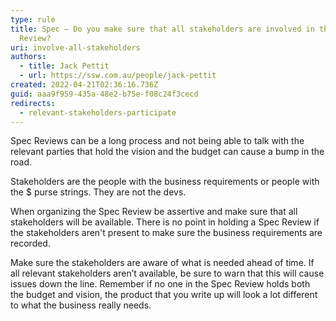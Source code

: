 ```yaml
---
type: rule
title: Spec – Do you make sure that all stakeholders are involved in the Spec
  Review?
uri: involve-all-stakeholders
authors:
  - title: Jack Pettit
  - url: https://ssw.com.au/people/jack-pettit
created: 2022-04-21T02:36:16.736Z
guid: aaa9f959-435a-48e2-b75e-f08c24f3cecd
redirects:
  - relevant-stakeholders-participate
---
```

Spec Reviews can be a long process and not being able to talk with the relevant parties that hold the vision and the budget can cause a bump in the road.        

Stakeholders are the people with the business requirements or people with the $ purse strings. They are not the devs.

<!--endintro-->

When organizing the Spec Review be assertive and make sure that all stakeholders will be available. There is no point in holding a Spec Review if the stakeholders aren't present to make sure the business requirements are recorded. 

Make sure the stakeholders are aware of what is needed ahead of time. If all relevant stakeholders aren’t available, be sure to warn that this will cause issues down the line. Remember if no one in the Spec Review holds both the budget and vision, the product that you write up will look a lot different to what the business really needs.
